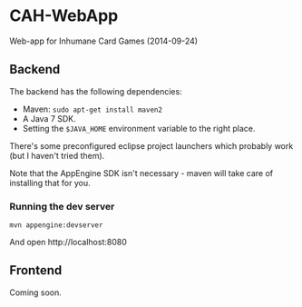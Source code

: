 CAH-WebApp
==========

Web-app for Inhumane Card Games (2014-09-24)

## Backend

The backend has the following dependencies:
* Maven: `sudo apt-get install maven2`
* A Java 7 SDK.
* Setting the `$JAVA_HOME` environment variable to the right place.

There's some preconfigured eclipse project launchers which probably
work (but I haven't tried them).

Note that the AppEngine SDK isn't necessary - maven will take care
of installing that for you.

### Running the dev server
`mvn appengine:devserver`

And open http://localhost:8080

## Frontend
Coming soon.
